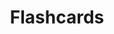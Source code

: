 ---
title: Flashcards
desc: Application to create and use Flashcards for learning.
techs:
    - html
    - css
    - less
    - javascript
    - es2015
    - react
    - gulp
    - browserify
    - babel
    - npm
source: https://github.com/cod3rguy/flashcards/
demo: http://lab.coderguy.tech/flashcards/
---